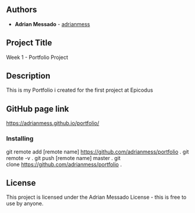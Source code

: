 ## Authors

* **Adrian Messado** - [adrianmess](https://github.com/adrianmess)

## Project Title
Week 1 - Portfolio Project

## Description
This is my Portfolio i created for the first project at Epicodus

## GitHub page link
https://adrianmess.github.io/portfolio/

### Installing

git remote add [remote name] https://github.com/adrianmess/portfolio . 
git remote -v . 
git push [remote name] master . 
git clone https://github.com/adrianmess/portfolio . 



## License

This project is licensed under the Adrian Messado License - this is free to use by anyone.

